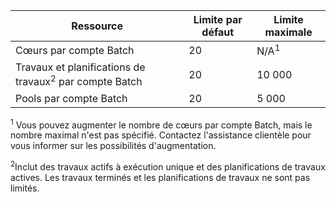 | **Ressource** | **Limite par défaut** | **Limite maximale** |
| --- | --- | --- |
| Cœurs par compte Batch |20 |N/A<sup>1</sup> |
| Travaux et planifications de travaux<sup>2</sup> par compte Batch |20 |10 000 |
| Pools par compte Batch |20 |5 000 |

<sup>1</sup> Vous pouvez augmenter le nombre de cœurs par compte Batch, mais le nombre maximal n'est pas spécifié. Contactez l'assistance clientèle pour vous informer sur les possibilités d'augmentation.

<sup>2</sup>Inclut des travaux actifs à exécution unique et des planifications de travaux actives. Les travaux terminés et les planifications de travaux ne sont pas limités.

<!---HONumber=AcomDC_0615_2016-->